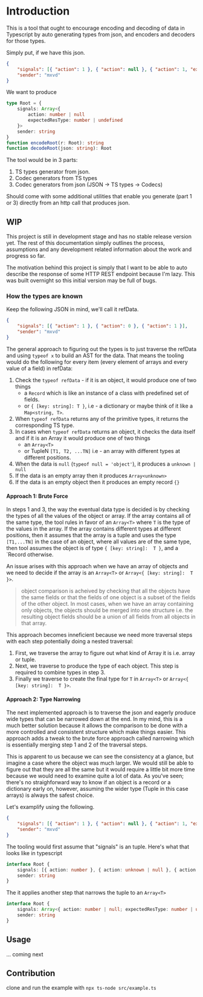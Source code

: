 # Introduction

This is a tool that ought to encourage encoding and decoding of data in Typescript by auto generating types from json, and encoders and decoders for those types.

Simply put, if we have this json.

```json
{
    "signals": [{ "action": 1 }, { "action": null }, { "action": 1, "expectedResType": 2 }],
    "sender": "mxvd"
}
```

We want to produce

```typescript
type Root = {
    signals: Array<{
        action: number | null
        expectedResType: number | undefined
    }>
    sender: string
}
function encodeRoot(r: Root): string
function decodeRoot(json: string): Root
```

The tool would be in 3 parts:

1. TS types generator from json.
2. Codec generators from TS types
3. Codec generators from json (JSON -> TS types -> Codecs)

Should come with some additional utilities that enable you generate (part 1 or 3) directly from an http call that produces json.

## WIP

This project is still in development stage and has no stable release version yet. The rest of this documentation simply outlines the process, assumptions and any development related information about the work and progress so far.

The motivation behind this project is simply that I want to be able to auto describe the response of some HTTP REST endpoint because I'm lazy. This was built overnight so this initial version may be full of bugs.

### How the types are known

Keep the following JSON in mind, we'll call it refData.

```json
{
    "signals": [{ "action": 1 }, { "action": 0 }, { "action": 1 }],
    "sender": "mxvd"
}
```

The general approach to figuring out the types is to just traverse the refData and using `typeof x` to build an AST for the data.
That means the tooling would do the following for every item (every element of arrays and every value of a field) in refData:

1. Check the `typeof refData` - if it is an object, it would produce one of two things
    - a `Record` which is like an instance of a class with predefined set of fields.
    - or `{ [key: string]: T }`, i.e - a dictionary or maybe think of it like a `Map<string, T>`.
2. When `typeof refData` returns any of the primitive types, it returns the corresponding TS type.
3. In cases when `typeof refData` returns an object, it checks the data itself and if it is an Array it would produce one of two things
    - an `Array<T>`
    - or TupleN `[T1, T2, ...TN]` i.e - an array with different types at different positions.
4. When the data is `null` (`typeof null = 'object'`), it produces a `unknown | null`
5. If the data is an empty array then it produces `Array<unknown>`
6. If the data is an empty object then it produces an empty record `{}`

#### Approach 1: Brute Force

In steps 1 and 3, the way the eventual data type is decided is by checking the types of all the values of the object or array.
If the array contains all of the same type, the tool rules in favor of an `Array<T>` where `T` is the type of the values in the array.
If the array contains different types at different positions, then it assumes that the array is a tuple and uses the type `[T1,...TN]`
in the case of an object, where all values are of the same type, then tool assumes the object is of type `{ [key: string]:  T }`, and a `Record otherwise.

An issue arises with this approach when we have an array of objects and we need to decide if the array is an `Array<T>` or `Array<{ [key: string]:  T }>`.

> object comparison is acheived by checking that all the objects have the same fields or that the fields of one object is a subset of the fields of the other object.
> In most cases, when we have an array containing only objects, the objects should be merged into one structure i.e. the resulting object fields should
> be a union of all fields from all objects in that array.

This approach becomes inneficient because we need more traversal steps with each step potentially doing a nested traversal:

1. First, we traverse the array to figure out what kind of Array it is i.e. array or tuple.
2. Next, we traverse to produce the type of each object. This step is required to combine types in step 3.
3. Finally we traverse to create the final type for `T` in `Array<T>` or `Array<{ [key: string]:  T }>`.

#### Approach 2: Type Narrowing

The next implemented approach is to traverse the json and eagerly produce wide types that can be narrowed down at the end.
In my mind, this is a much better solution because it allows the comparison to be done with a more controlled and consistent structure which make things easier.
This approach adds a tweak to the brute force approach called narrowing which is essentially merging step 1 and 2 of the traversal steps.

This is apparent to us because we can see the consistency at a glance, but imagine a case where the object was much larger.
We would still be able to figure out that they are all the same but it would require a little bit more time because we would need to examine quite a lot of data.
As you've seen; there's no straighforward way to know if an object is a record or a dictionary early on, however, assuming the wider type (Tuple in this case arrays) is always the safest choice.

Let's examplify using the following.

```json
{
    "signals": [{ "action": 1 }, { "action": null }, { "action": 1, "expectedResType": 2 }],
    "sender": "mxvd"
}
```

The tooling would first assume that "signals" is an tuple. Here's what that looks like in typescript

```typescript
interface Root {
    signals: [{ action: number }, { action: unknown | null }, { action: number; expectedResType: number }]
    sender: string
}
```

The it applies another step that narrows the tuple to an `Array<T>`

```typescript
interface Root {
    signals: Array<{ action: number | null; expectedResType: number | undefined }>
    sender: string
}
```

## Usage

... coming next

## Contribution

clone and run the example with `npx ts-node src/example.ts`
